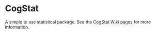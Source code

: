 # CogStat
A simple to use statistical package.
See the [CogStat Wiki pages](https://github.com/cogstat/cogstat/wiki) for more information.
